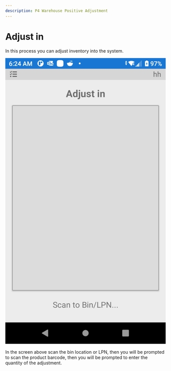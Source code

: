 ```yaml
---
description: P4 Warehouse Positive Adjustment
---
```


# Adjust in

In this process you can adjust inventory into the system.

![P4 Warehouse Positive Adjustment](<../../.gitbook/assets/image (61).png>)

In the screen above scan the bin location or LPN, then you will be prompted to scan the product barcode, then you will be prompted to enter the quantity of the adjustment.

